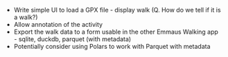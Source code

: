 - Write simple UI to load a GPX file - display walk (Q. How do we tell if it is a walk?)
- Allow annotation of the activity
- Export the walk data to a form usable in the other Emmaus Walking app - sqlite, duckdb, parquet (with metadata)
- Potentially consider using Polars to work with Parquet with metadata

